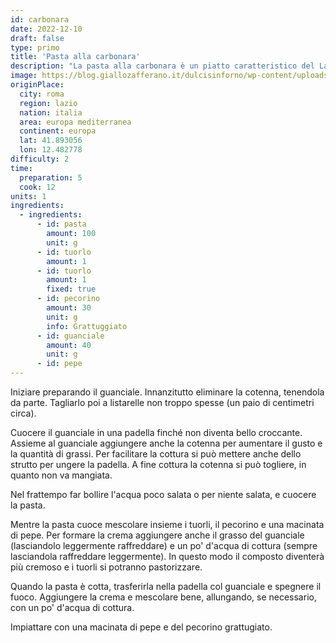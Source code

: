 ```yaml
---
id: carbonara
date: 2022-12-10
draft: false
type: primo
title: 'Pasta alla carbonara'
description: "La pasta alla carbonara è un piatto caratteristico del Lazio e più in particolare di Roma, preparato con ingredienti popolari e dal gusto intenso. I tipi di pasta tradizionalmente più usati sono gli spaghetti e i rigatoni. Le origini del piatto sono incerte e al riguardo esistono diverse ipotesi, la più accreditata delle quali riconduce la sua comparsa ad un'origine laziale."
image: https://blog.giallozafferano.it/dulcisinforno/wp-content/uploads/2021/03/Carbonara-ricetta-5328.jpg
originPlace:
  city: roma
  region: lazio
  nation: italia
  area: europa mediterranea
  continent: europa
  lat: 41.893056
  lon: 12.482778
difficulty: 2
time:
  preparation: 5
  cook: 12
units: 1
ingredients:
  - ingredients:
      - id: pasta
        amount: 100
        unit: g
      - id: tuorlo
        amount: 1
      - id: tuorlo
        amount: 1
        fixed: true
      - id: pecorino
        amount: 30
        unit: g
        info: Grattuggiato
      - id: guanciale
        amount: 40
        unit: g
      - id: pepe
---
```


Iniziare preparando il guanciale. Innanzitutto eliminare la cotenna, tenendola da parte. Tagliarlo poi a listarelle non troppo spesse (un paio di centimetri circa).

Cuocere il guanciale in una padella finché non diventa bello croccante. Assieme al guanciale aggiungere anche la cotenna per aumentare il gusto e la quantità di grassi. Per facilitare la cottura si può mettere anche dello strutto per ungere la padella. A fine cottura la cotenna si può togliere, in quanto non va mangiata.

Nel frattempo far bollire l'acqua poco salata o per niente salata, e cuocere la pasta.

Mentre la pasta cuoce mescolare insieme i tuorli, il pecorino e una macinata di pepe. Per formare la crema aggiungere anche il grasso del guanciale (lasciandolo leggermente raffreddare) e un po' d'acqua di cottura (sempre lasciandola raffreddare leggermente). In questo modo il composto diventerà più cremoso e i tuorli si potranno pastorizzare.

Quando la pasta è cotta, trasferirla nella padella col guanciale e spegnere il fuoco. Aggiungere la crema e mescolare bene, allungando, se necessario, con un po' d'acqua di cottura.

Impiattare con una macinata di pepe e del pecorino grattugiato.
